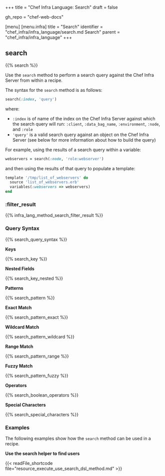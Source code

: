 +++
title = "Chef Infra Language: Search"
draft = false

gh_repo = "chef-web-docs"

[menu]
  [menu.infra]
    title = "Search"
    identifier = "chef_infra/infra_language/search.md Search"
    parent = "chef_infra/infra_language"
+++

## search

{{% search %}}

Use the `search` method to perform a search query against the Chef Infra Server from within a recipe.

The syntax for the `search` method is as follows:

```ruby
search(:index, 'query')
```

where:

- `:index` is of name of the index on the Chef Infra Server against which the search query will run: `:client`, `:data_bag_name`, `:environment`, `:node`, and `:role`
- `'query'` is a valid search query against an object on the Chef Infra Server (see below for more information about how to build the query)

For example, using the results of a search query within a variable:

```ruby
webservers = search(:node, 'role:webserver')
```

and then using the results of that query to populate a template:

```ruby
template '/tmp/list_of_webservers' do
  source 'list_of_webservers.erb'
  variables(:webservers => webservers)
end
```

### :filter_result

{{% infra_lang_method_search_filter_result %}}

### Query Syntax

{{% search_query_syntax %}}

**Keys**

{{% search_key %}}

**Nested Fields**

{{% search_key_nested %}}

**Patterns**

{{% search_pattern %}}

**Exact Match**

{{% search_pattern_exact %}}

**Wildcard Match**

{{% search_pattern_wildcard %}}

**Range Match**

{{% search_pattern_range %}}

**Fuzzy Match**

{{% search_pattern_fuzzy %}}

**Operators**

{{% search_boolean_operators %}}

**Special Characters**

{{% search_special_characters %}}

### Examples

The following examples show how the `search` method can be used in a recipe.

**Use the search helper to find users**

{{< readFile_shortcode file="resource_execute_use_search_dsl_method.md" >}}
